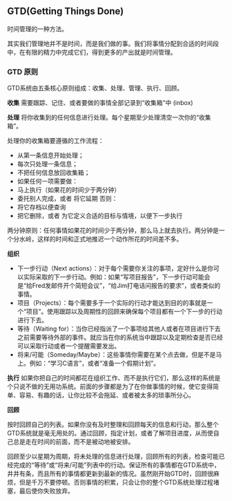 ## GTD(Getting Things Done)

时间管理的一种方法。

其实我们管理地并不是时间，而是我们做的事。我们将事情分配到合适的时间段中，在有限的精力中完成它们，得到更多的产出就是时间管理。

### GTD 原则

GTD系统由五条核心原则组成：收集、处理、管理、执行、回顾。

**收集**
需要跟踪、记住、或者要做的事情全部记录到“收集箱”中 (inbox)

**处理**
将你收集到的任何信息进行处理。每个星期至少处理清空一次你的“收集箱”。

处理你的收集箱要遵循的工作流程：

- 从第一条信息开始处理；
- 每次只处理一条信息；
- 不把任何信息放回收集箱；
- 如果任何一项需要做：
- 马上执行（如果花的时间少于两分钟）
- 委托别人完成，或者
将它延期
否则：
- 将它存档以便查询
- 把它删除，或者
为它定义合适的目标与情境，以便下一步执行

两分钟原则：任何事情如果花的时间少于两分钟，那么马上就去执行。两分钟是一个分水岭，这样的时间和正式地推迟一个动作所花的时间差不多。

**组织**
- 下一步行动（Next actions）：对于每个需要你关注的事项，定好什么是你可以实际采取的下一步行动。例如：如果“写项目报告”，下一步行动可能会是“给Fred发邮件开个简短会议”，“给Jim打电话问报告的要求”，或者类似的事情。
- 项目（Projects）：每个需要多于一个实际的行动才能达到目的的事就是一个“项目”。使用跟踪以及周期性的回顾来确保每个项目都有一个下一步的行动进行下去。
- 等待（Waiting for）：当你已经指派了一个事项给其他人或者在项目进行下去之前需要等待外部的事件。就应当在你的系统当中跟踪以及定期检查是否已经可以采取行动或者一个提醒需要发出。
- 将来/可能（Someday/Maybe）：这些事情你需要在某个点去做，但是不是马上。例如：“学习C语言”，或者“准备一个假期计划”。

**执行**
如果你把自己的时间都花在组织工作、而不是执行它们，那么这样的系统是个只说不做的无用功系统。前面的步骤都是为了在你做事情的时候，使它变得简单、容易、有趣的话，让你比较不会拖延、或者被太多的琐事所分心。

**回顾**

按时回顾自己的列表。如果你没有及时整理和回顾每天的信息和行动，那么整个GTD系统就是毫无用处的。通过回顾，指定计划，或者了解项目进度，从而使自己总是走在时间的前面，而不是被动地被安排。

回顾至少以星期为周期，将未处理的信息进行处理，回顾所有的列表，检查可能已经完成的“等待”或“将来/可能”列表中的行动。保证所有的事情都在GTD系统中，井井有条，而且所有的事情都更新到最新的情况。虽然刚开始GTD时，回顾很麻烦，但是千万不要停顿。否则事情的积累，只会让你的整个GTD系统处理过程堵塞，最后使你失败放弃。
